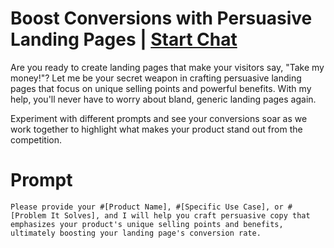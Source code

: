 

# Boost Conversions with Persuasive Landing Pages | [Start Chat](https://gptcall.net/chat.html?data=%7B%22contact%22%3A%7B%22id%22%3A%22206f86b5-8311-45ab-b4a0-1b00cecef581%22%2C%22flow%22%3Atrue%7D%7D)
Are you ready to create landing pages that make your visitors say, "Take my money!"? Let me be your secret weapon in crafting persuasive landing pages that focus on unique selling points and powerful benefits. With my help, you'll never have to worry about bland, generic landing pages again. 



Experiment with different prompts and see your conversions soar as we work together to highlight what makes your product stand out from the competition.

# Prompt

```
Please provide your #[Product Name], #[Specific Use Case], or #[Problem It Solves], and I will help you craft persuasive copy that emphasizes your product's unique selling points and benefits, ultimately boosting your landing page's conversion rate.
```





